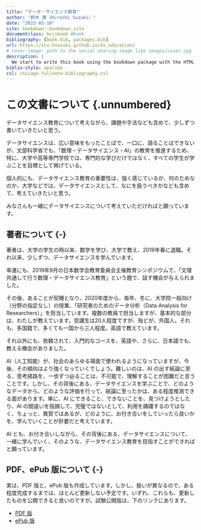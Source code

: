 ```yaml
--- 
title: "データ・サイエンス教育"
author: "鈴木 寛（Hiroshi Suzuki）"
date: "2023-03-18"
site: bookdown::bookdown_site
documentclass: bxjsbook #book
bibliography: [book.bib, packages.bib]
url: https://icu-hsuzuki.github.io/ds_education/
# cover-image: path to the social sharing image like images/cover.jpg
description: |
  We start to write this book using the bookdown package with the HTML output format bookdown::bs4_book, set in the _output.yml file.
biblio-style: apalike
csl: chicago-fullnote-bibliography.csl
---
```




# この文書について  {.unnumbered} 

データサイエンス教育について考えながら、課題や手法なども含めて、少しずつ書いていきたいと思う。

データサイエンスは、広い意味をもったことばで、一口に、語ることはできないが、文部科学省でも、「数理・データサイエンス・AI」の教育を推進するため、特に、大学や高等専門学校では、専門的な学びだけではなく、すべての学生が学ぶことを目標として掲げている。

個人的にも、データサイエンス教育の重要性は、強く感じているが、何のためなのか、大学などでは、データサイエンスとして、なにを扱うべきかなども含めて、考えていきたいと思う。

みなさんも一緒にデータサイエンスについて考えていただければと願っています。

## 著者について {-}

著者は、大学の学生の時以来、数学を学び、大学で教え、2019年春に退職。それ以来、少しずつ、データサイエンスを学んでいます。

幸運にも、2019年9月の日本数学会教育委員会主催教育シンポジウムで、「文理共通して行う数理・データサイエンス教育」という題で、話す機会が与えられました。

その後、あることが契機となり、2020年度から、毎年、冬に、大学院一般向け（分野の指定なし）の授業、「研究者のためのデータ分析（Data Analysis for Researchers）」を担当しています。複数の教員で担当しますが、基本的な部分は、わたしが教えています。受講生は20人程度ですが、殆どが、外国人。それも、多国籍で、多くても一国から三人程度。英語で教えています。

それ以外にも、依頼されて、入門的なコースを、英語や、さらに、日本語でも、教える機会がありました。

AI（人工知能）が、社会のあらゆる場面で使われるようになっていますが、今後、その傾向はより強くなっていくでしょう。難しいのは、AI の出す結論に至る、思考経路を、一歩ずつ辿ることは、不可能で、理解することが困難だと言うことです。しかし、その背後にある、データサイエンスを学ぶことで、どのようなデータから、どのような評価を行って、結論に至ったかは、ある程度推測できる面があります。単に、AI にできること、できないことを、見つけようとしたり、AI の間違いを指摘して、完璧ではないとして、利用を躊躇するのではなく、ちょっと、異質ではあるが、どのように、お付き合いをしていったら良いかを、学んでいくことが肝要だと考えています。

AI とも、お付き合いしながら、その背後にある、データサイエンスについて、一緒に学んでいく、そのような、データサイエンス教育を目指すことができればと願っています。


## PDF、ePub 版について {-}

実は、PDF 版と、ePub 版も作成しています。しかし、扱いが異なるので、ある程度完成するまでは、ほとんど更新しない予定です。いずれ、これらも、更新したものを公開できると良いのですが。試験公開版は、下のリンクにあります。

* [PDF 版](https://icu-hsuzuki.github.io/ds_education/ds_education.pdf)
* [ePub 版](https://icu-hsuzuki.github.io/ds_education/ds_education.epub)
